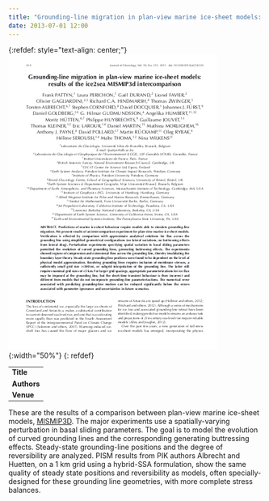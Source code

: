 ```yaml
---
title: "Grounding-line migration in plan-view marine ice-sheet models: results of the ice2sea MISMIP3d intercomparison"
date: 2013-07-01 12:00
---
```


{:refdef: style="text-align: center;"}
![](/img/applications/pattyn2013mismip3d.png){:width="50%"}
{: refdef}


||
|-
| **Title** | [Grounding-line migration in plan-view marine ice-sheet models: results of the ice2sea MISMIP3d intercomparison](http://www.igsoc.org/journal/59/215/t12J129.html) |
| **Authors** | F. Pattyn and others, including [T. Albrecht](http://www.pik-potsdam.de/~albrecht/) and M. Huetten |
| **Venue** | [Journal of Glaciology](http://www.igsoc.org/journal/) |

These are the results of a comparison between plan-view marine ice-sheet models, [MISMIP3D](http://homepages.ulb.ac.be/~fpattyn/mismip3d/). The major experiments use a spatially-varying perturbation in basal sliding parameters. The goal is to model the evolution of curved grounding lines and the corresponding generating buttressing effects. Steady-state grounding-line positions and the degree of reversibility are analyzed. PISM results from PIK authors Albrecht and Huetten, on a 1 km grid using a hybrid-SSA formulation, show the same quality of steady state positions and reversibility as models, often specially-designed for these grounding line geometries, with more complete stress balances.

